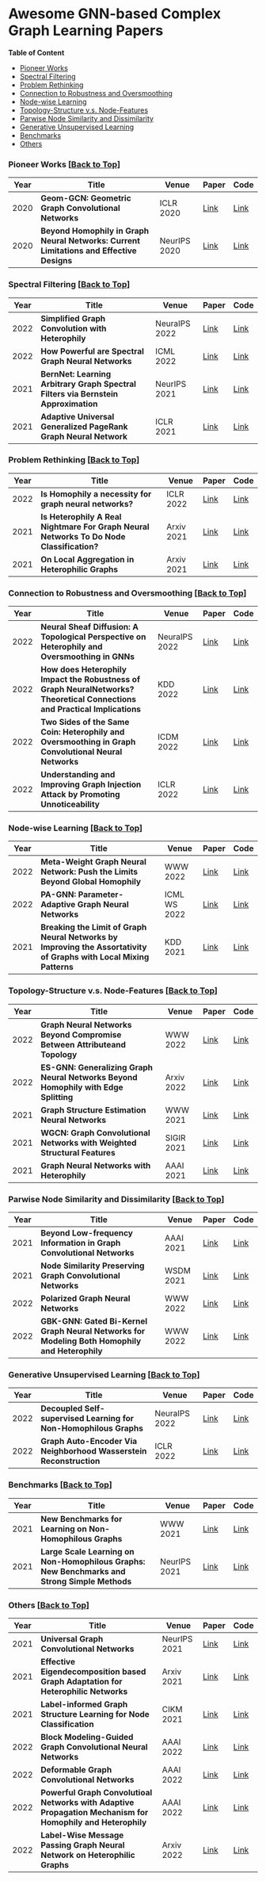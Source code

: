 # Awesome GNN-based Complex Graph Learning Papers

**Table of Content**
- [Pioneer Works](#pioneer-works)
- [Spectral Filtering](#spectral-filtering)
- [Problem Rethinking](#problem-rethinking)
- [Connection to Robustness and Oversmoothing](#connection-to-robustness-and-oversmoothing)
- [Node-wise Learning](#node-wise-learning)
- [Topology-Structure v.s. Node-Features](#topology-structure-v.s.-node-features)
- [Parwise Node Similarity and Dissimilarity](#parwise-node-similarity-and-dissimilarity)
- [Generative Unsupervised Learning](#generative-unsupervised-learning)
- [Benchmarks](#benchmarks)
- [Others](#others)


### Pioneer Works [[Back to Top](#gnn-based-complex-graph-learning-papers)]
| Year   | Title  | Venue |  Paper | Code  |
|-------|--------|--------|--------|-----------|
| 2020 | **Geom-GCN: Geometric Graph Convolutional Networks**  | ICLR 2020| [Link](https://arxiv.org/abs/2002.05287) | [Link](https://github.com/graphdml-uiuc-jlu/geom-gcn) |
| 2020 | **Beyond Homophily in Graph Neural Networks: Current Limitations and Effective Designs**  | NeurIPS 2020 | [Link](https://proceedings.neurips.cc/paper/2020/hash/58ae23d878a47004366189884c2f8440-Abstract.html) | [Link](https://github.com/GemsLab/H2GCN) |


### Spectral Filtering [[Back to Top](#gnn-based-complex-graph-learning-papers)]
| Year   | Title  | Venue |  Paper | Code  |
|-------|--------|--------|--------|-----------|
| 2022 | **Simplified Graph Convolution with Heterophily**  | NeuraIPS 2022 | [Link](https://arxiv.org/abs/2202.04139) | [Link]() |
| 2022 | **How Powerful are Spectral Graph Neural Networks**  | ICML 2022 | [Link](https://arxiv.org/abs/2205.11172) | [Link]() |
| 2021 | **BernNet: Learning Arbitrary Graph Spectral Filters via Bernstein Approximation**  | NeurIPS 2021 | [Link](https://arxiv.org/abs/2106.10994) | [Link](https://github.com/ivam-he/BernNet) |
| 2021 | **Adaptive Universal Generalized PageRank Graph Neural Network**  | ICLR 2021  | [Link](https://arxiv.org/abs/2006.07988) | [Link](https://github.com/jianhao2016/GPRGNN) |



### Problem Rethinking [[Back to Top](#gnn-based-complex-graph-learning-papers)]
| Year   | Title  | Venue |  Paper | Code  |
|-------|--------|--------|--------|-----------|
| 2022 | **Is Homophily a necessity for graph neural networks?**  | ICLR 2022 | [Link](https://openreview.net/pdf?id=ucASPPD9GKN) | [Link]() |
| 2021 | **Is Heterophily A Real Nightmare For Graph Neural Networks To Do Node Classification?**  | Arxiv 2021 | [Link](https://arxiv.org/abs/2109.05641) | [Link]() |
| 2021 | **On Local Aggregation in Heterophilic Graphs**  | Arxiv 2021 | [Link](https://arxiv.org/abs/2106.03213) | [Link]() |



### Connection to Robustness and Oversmoothing [[Back to Top](#gnn-based-complex-graph-learning-papers)]
| Year   | Title  | Venue |  Paper | Code  |
|-------|--------|--------|--------|-----------|
| 2022 | **Neural Sheaf Diffusion: A Topological Perspective on Heterophily and Oversmoothing in GNNs**  | NeuraIPS 2022 | [Link](https://arxiv.org/abs/2202.04579) | [Link]() |
| 2022 | **How does Heterophily Impact the Robustness of Graph NeuralNetworks? Theoretical Connections and Practical Implications**  | KDD 2022 | [Link](https://arxiv.org/pdf/2106.07767.pdf) | [Link](https://github.com/GemsLab/HeteRobust) |
| 2022 | **Two Sides of the Same Coin: Heterophily and Oversmoothing in Graph Convolutional Neural Networks**  | ICDM 2022 | [Link](https://arxiv.org/abs/2102.06462) | [Link](https://github.com/yujun-yan/heterophily_and_oversmoothing) |
| 2022 | **Understanding and Improving Graph Injection Attack by Promoting Unnoticeability**  | ICLR 2022 | [Link](https://openreview.net/pdf?id=wkMG8cdvh7-) | [Link](https://github.com/LFhase/GIA-HAO) |

### Node-wise Learning [[Back to Top](#gnn-based-complex-graph-learning-papers)]
| Year   | Title  | Venue |  Paper | Code  |
|-------|--------|--------|--------|-----------|
| 2022 | **Meta-Weight Graph Neural Network: Push the Limits Beyond Global Homophily**  | WWW 2022 | [Link](https://arxiv.org/abs/2203.10280) | [Link]()|
| 2022| **PA-GNN: Parameter-Adaptive Graph Neural Networks**  | ICML WS 2022 | [Link](https://dynn-icml2022.github.io/spapers/paper_6.pdf) | [Link]() |
| 2021 | **Breaking the Limit of Graph Neural Networks by Improving the Assortativity of Graphs with Local Mixing Patterns**  | KDD 2021 | [Link](https://arxiv.org/abs/2106.06586) | [Link](https://github.com/susheels/gnns-and-local-assortativity) |


### Topology-Structure v.s. Node-Features [[Back to Top](#gnn-based-complex-graph-learning-papers)]
| Year   | Title  | Venue |  Paper | Code  |
|-------|--------|--------|--------|-----------|
| 2022 | **Graph Neural Networks Beyond Compromise Between Attributeand Topology**  | WWW 2022 | [Link](https://yangliang.github.io/pdf/www22.pdf) | [Link]() |
| 2022 | **ES-GNN: Generalizing Graph Neural Networks Beyond Homophily with Edge Splitting**  |  Arxiv 2022 | [Link]() | [Link]()|
| 2021 | **Graph Structure Estimation Neural Networks**  |  WWW 2021 | [Link](http://www.shichuan.org/doc/103.pdf) | [Link](https://github.com/BUPT-GAMMA/Graph-Structure-Estimation-Neural-Networks) |
| 2021 | **WGCN: Graph Convolutional Networks with Weighted Structural Features**  | SIGIR 2021 | [Link](https://arxiv.org/abs/2104.14060) | [Link](https://github.com/ruizhang-ai/WGCN_Graph-Convolutional-Networks-with-Weighted-Structural-Features) |
| 2021 | **Graph Neural Networks with Heterophily**  | AAAI 2021 | [Link](https://arxiv.org/abs/2009.13566) | [Link](https://github.com/GemsLab/CPGNN) 


### Parwise Node Similarity and Dissimilarity [[Back to Top](#gnn-based-complex-graph-learning-papers)]
| Year   | Title  | Venue |  Paper | Code  |
|-------|--------|--------|--------|-----------|
| 2021 | **Beyond Low-frequency Information in Graph Convolutional Networks**  | AAAI 2021 | [Link](https://arxiv.org/abs/2101.00797) | [Link](https://github.com/bdy9527/FAGCN) |
| 2021 | **Node Similarity Preserving Graph Convolutional Networks**  | WSDM 2021 | [Link](https://arxiv.org/abs/2011.09643) | [Link](https://github.com/ChandlerBang/SimP-GCN) |
| 2022 | **Polarized Graph Neural Networks**  | WWW 2022 | [Link](https://dl.acm.org/doi/10.1145/3485447.3512187) | [Link]() |
| 2022 | **GBK-GNN: Gated Bi-Kernel Graph Neural Networks for Modeling Both Homophily and Heterophily**  | WWW 2022 | [Link](https://arxiv.org/abs/2110.15777) | [Link](https://github.com/Xzh0u/GBK-GNN) |

### Generative Unsupervised Learning [[Back to Top](#gnn-based-complex-graph-learning-papers)]
| Year   | Title  | Venue |  Paper | Code  |
|-------|--------|--------|--------|-----------|
| 2022 | **Decoupled Self-supervised Learning for Non-Homophilous Graphs**  | NeuraIPS 2022 | [Link](https://arxiv.org/abs/2206.03601?context=cs) | [Link]() |
| 2022 | **Graph Auto-Encoder Via Neighborhood Wasserstein Reconstruction**  | ICLR 2022 | [Link](https://arxiv.org/abs/2202.09025) | [Link](https://github.com/mtang724/NWR-GAE) |


### Benchmarks [[Back to Top](#gnn-based-complex-graph-learning-papers)]
| Year   | Title  | Venue |  Paper | Code  |
|-------|--------|--------|--------|-----------|
| 2021 | **New Benchmarks for Learning on Non-Homophilous Graphs**  | WWW 2021 | [Link](https://arxiv.org/abs/2104.01404) | [Link](https://github.com/CUAI/Non-Homophily-Benchmarks) |
| 2021 | **Large Scale Learning on Non-Homophilous Graphs: New Benchmarks and Strong Simple Methods**  | NeurIPS 2021 | [Link](https://proceedings.neurips.cc/paper/2021/hash/ae816a80e4c1c56caa2eb4e1819cbb2f-Abstract.html) | [Link](https://github.com/CUAI/Non-Homophily-Large-Scale) |


### Others [[Back to Top](#gnn-based-complex-graph-learning-papers)]
| Year   | Title  | Venue |  Paper | Code  |
|-------|--------|--------|--------|-----------|
| 2021 | **Universal Graph Convolutional Networks**  | NeurIPS 2021 | [Link](https://proceedings.neurips.cc/paper/2021/file/5857d68cd9280bc98d079fa912fd6740-Paper.pdf) | [Link](https://github.com/jindi-tju/U-GCN) |
| 2021 | **Effective Eigendecomposition based Graph Adaptation for Heterophilic Networks**  | Arxiv 2021 | [Link](https://arxiv.org/abs/2107.13312) | [Link]() |
| 2021 | **Label-informed Graph Structure Learning for Node Classification**  | CIKM 2021 | [Link](https://arxiv.org/abs/2108.04595) | [Link]() |
| 2022 | **Block Modeling-Guided Graph Convolutional Neural Networks**  | AAAI 2022 | [Link](https://ojs.aaai.org/index.php/AAAI/article/view/20319) | [Link](https://github.com/hedongxiao-tju/BM-GCN) |
| 2022 | **Deformable Graph Convolutional Networks**  | AAAI 2022 | [Link](https://arxiv.org/abs/2112.14438) | [Link](https://github.com/mlvlab/DeformableGCN) |
| 2022 | **Powerful Graph Convolutioal Networks with Adaptive Propagation Mechanism for Homophily and Heterophily**  | AAAI 2022 | [Link](https://arxiv.org/abs/2112.13562) | [Link]() |
| 2022 | **Label-Wise Message Passing Graph Neural Network on Heterophilic Graphs**  | Arxiv 2022 | [Link](https://arxiv.org/abs/2110.08128) | [Link]()|
